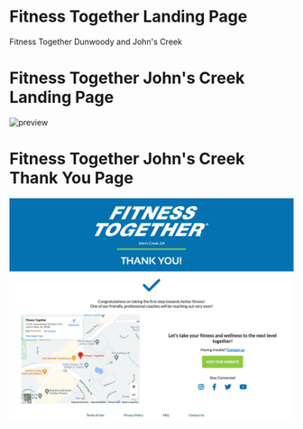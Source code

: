 # Fitness Together Landing Page
Fitness Together Dunwoody and John's Creek

# Fitness Together John's Creek Landing Page
![preview](img/FT_landingpage.png)

# Fitness Together John's Creek Thank You Page
![preview](img/FT_thankyoupage.png)

